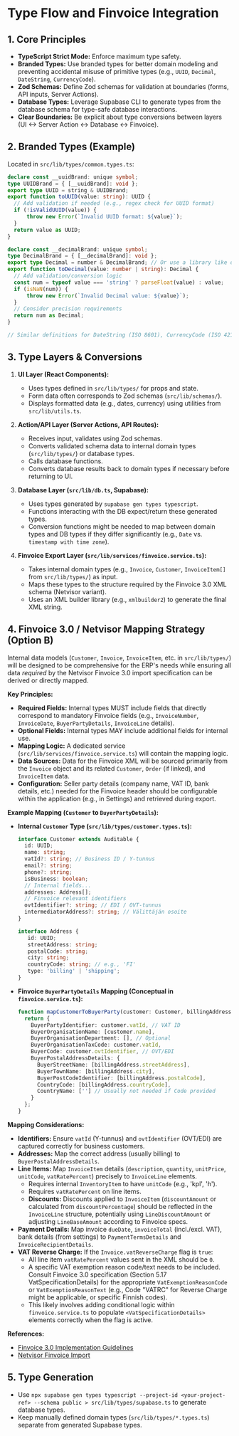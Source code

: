 # Type Flow and Finvoice Integration

## 1. Core Principles

- **TypeScript Strict Mode:** Enforce maximum type safety.
- **Branded Types:** Use branded types for better domain modeling and preventing accidental misuse of primitive types (e.g., `UUID`, `Decimal`, `DateString`, `CurrencyCode`).
- **Zod Schemas:** Define Zod schemas for validation at boundaries (forms, API inputs, Server Actions).
- **Database Types:** Leverage Supabase CLI to generate types from the database schema for type-safe database interactions.
- **Clear Boundaries:** Be explicit about type conversions between layers (UI <-> Server Action <-> Database <-> Finvoice).

## 2. Branded Types (Example)

Located in `src/lib/types/common.types.ts`:

```typescript
declare const __uuidBrand: unique symbol;
type UUIDBrand = { [__uuidBrand]: void };
export type UUID = string & UUIDBrand;
export function toUUID(value: string): UUID {
  // Add validation if needed (e.g., regex check for UUID format)
  if (!isValidUUID(value)) {
      throw new Error(`Invalid UUID format: ${value}`);
  }
  return value as UUID;
}

declare const __decimalBrand: unique symbol;
type DecimalBrand = { [__decimalBrand]: void };
export type Decimal = number & DecimalBrand; // Or use a library like decimal.js
export function toDecimal(value: number | string): Decimal {
  // Add validation/conversion logic
  const num = typeof value === 'string' ? parseFloat(value) : value;
  if (isNaN(num)) {
      throw new Error(`Invalid Decimal value: ${value}`);
  }
  // Consider precision requirements
  return num as Decimal;
}

// Similar definitions for DateString (ISO 8601), CurrencyCode (ISO 4217)
```

## 3. Type Layers & Conversions

1.  **UI Layer (React Components):**
    *   Uses types defined in `src/lib/types/` for props and state.
    *   Form data often corresponds to Zod schemas (`src/lib/schemas/`).
    *   Displays formatted data (e.g., dates, currency) using utilities from `src/lib/utils.ts`.

2.  **Action/API Layer (Server Actions, API Routes):**
    *   Receives input, validates using Zod schemas.
    *   Converts validated schema data to internal domain types (`src/lib/types/`) or database types.
    *   Calls database functions.
    *   Converts database results back to domain types if necessary before returning to UI.

3.  **Database Layer (`src/lib/db.ts`, Supabase):**
    *   Uses types generated by `supabase gen types typescript`.
    *   Functions interacting with the DB expect/return these generated types.
    *   Conversion functions might be needed to map between domain types and DB types if they differ significantly (e.g., `Date` vs. `timestamp with time zone`).

4.  **Finvoice Export Layer (`src/lib/services/finvoice.service.ts`):**
    *   Takes internal domain types (e.g., `Invoice`, `Customer`, `InvoiceItem[]` from `src/lib/types/`) as input.
    *   Maps these types to the structure required by the Finvoice 3.0 XML schema (Netvisor variant).
    *   Uses an XML builder library (e.g., `xmlbuilder2`) to generate the final XML string.

## 4. Finvoice 3.0 / Netvisor Mapping Strategy (Option B)

Internal data models (`Customer`, `Invoice`, `InvoiceItem`, etc. in `src/lib/types/`) will be designed to be comprehensive for the ERP's needs while ensuring all data *required* by the Netvisor Finvoice 3.0 import specification can be derived or directly mapped.

**Key Principles:**

*   **Required Fields:** Internal types MUST include fields that directly correspond to mandatory Finvoice fields (e.g., `InvoiceNumber`, `InvoiceDate`, `BuyerPartyDetails`, `InvoiceLine` details).
*   **Optional Fields:** Internal types MAY include additional fields for internal use.
*   **Mapping Logic:** A dedicated service (`src/lib/services/finvoice.service.ts`) will contain the mapping logic.
*   **Data Sources:** Data for the Finvoice XML will be sourced primarily from the `Invoice` object and its related `Customer`, `Order` (if linked), and `InvoiceItem` data.
*   **Configuration:** Seller party details (company name, VAT ID, bank details, etc.) needed for the Finvoice header should be configurable within the application (e.g., in Settings) and retrieved during export.

**Example Mapping (`Customer` to `BuyerPartyDetails`):**

*   **Internal `Customer` Type (`src/lib/types/customer.types.ts`):**
    ```typescript
    interface Customer extends Auditable {
      id: UUID;
      name: string;
      vatId?: string; // Business ID / Y-tunnus
      email?: string;
      phone?: string;
      isBusiness: boolean;
      // Internal fields...
      addresses: Address[];
      // Finvoice relevant identifiers
      ovtIdentifier?: string; // EDI / OVT-tunnus
      intermediatorAddress?: string; // Välittäjän osoite
    }

    interface Address {
       id: UUID;
       streetAddress: string;
       postalCode: string;
       city: string;
       countryCode: string; // e.g., 'FI'
       type: 'billing' | 'shipping';
    }
    ```
*   **Finvoice `BuyerPartyDetails` Mapping (Conceptual in `finvoice.service.ts`):**
    ```typescript
    function mapCustomerToBuyerParty(customer: Customer, billingAddress: Address) {
      return {
        BuyerPartyIdentifier: customer.vatId, // VAT ID
        BuyerOrganisationName: [customer.name],
        BuyerOrganisationDepartment: [], // Optional
        BuyerOrganisationTaxCode: customer.vatId,
        BuyerCode: customer.ovtIdentifier, // OVT/EDI
        BuyerPostalAddressDetails: {
          BuyerStreetName: [billingAddress.streetAddress],
          BuyerTownName: [billingAddress.city],
          BuyerPostCodeIdentifier: [billingAddress.postalCode],
          CountryCode: [billingAddress.countryCode],
          CountryName: [''] // Usually not needed if Code provided
        }
      };
    }
    ```

**Mapping Considerations:**

*   **Identifiers:** Ensure `vatId` (Y-tunnus) and `ovtIdentifier` (OVT/EDI) are captured correctly for business customers.
*   **Addresses:** Map the correct address (usually billing) to `BuyerPostalAddressDetails`.
*   **Line Items:** Map `InvoiceItem` details (`description`, `quantity`, `unitPrice`, `unitCode`, `vatRatePercent`) precisely to `InvoiceLine` elements.
    *   Requires internal `InventoryItem` to have `unitCode` (e.g., 'kpl', 'h').
    *   Requires `vatRatePercent` on line items.
    *   **Discounts:** Discounts applied to `InvoiceItem` (`discountAmount` or calculated from `discountPercentage`) should be reflected in the `InvoiceLine` structure, potentially using `LineDiscountAmount` or adjusting `LineBaseAmount` according to Finvoice specs.
*   **Payment Details:** Map invoice `dueDate`, `invoiceTotal` (incl./excl. VAT), bank details (from settings) to `PaymentTermsDetails` and `InvoiceRecipientDetails`.
*   **VAT Reverse Charge:** If the `Invoice.vatReverseCharge` flag is `true`:
    *   All line item `vatRatePercent` values sent in the XML should be `0`.
    *   A specific VAT exemption reason code/text needs to be included. Consult Finvoice 3.0 specification (Section 5.17 VatSpecificationDetails) for the appropriate `VatExemptionReasonCode` or `VatExemptionReasonText` (e.g., Code "VATRC" for Reverse Charge might be applicable, or specific Finnish codes).
    *   This likely involves adding conditional logic within `finvoice.service.ts` to populate `<VatSpecificationDetails>` elements correctly when the flag is active.

**References:**

*   [Finvoice 3.0 Implementation Guidelines](https://file.finanssiala.fi/finvoice/Finvoice_3_0_implementation_guidelines.pdf)
*   [Netvisor Finvoice Import](https://support.netvisor.fi/en/support/solutions/articles/77000498451-finvoice-import)

## 5. Type Generation

- Use `npx supabase gen types typescript --project-id <your-project-ref> --schema public > src/lib/types/supabase.ts` to generate database types.
- Keep manually defined domain types (`src/lib/types/*.types.ts`) separate from generated Supabase types.
